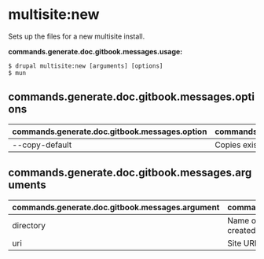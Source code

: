 # multisite:new
Sets up the files for a new multisite install.

**commands.generate.doc.gitbook.messages.usage:**
```
$ drupal multisite:new [arguments] [options]
$ mun  
```

## commands.generate.doc.gitbook.messages.options
commands.generate.doc.gitbook.messages.option | commands.generate.doc.gitbook.messages.details
-------|-------------
--copy-default | Copies existing site from the default install.

## commands.generate.doc.gitbook.messages.arguments
commands.generate.doc.gitbook.messages.argument | commands.generate.doc.gitbook.messages.details
---------|-------------
directory | Name of directory under 'sites' which should be created.
uri | Site URI to add to sites.php.
